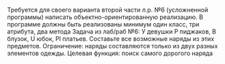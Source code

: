 Требуется для своего варианта второй части л.р. №6 (усложненной программы) написать объектно-ориентированную реализацию. 
В программе должны быть реализованы минимум один класс, три атрибута, два метода
Задача из лаб/раб №6: У девушки P пиджаков, B блузок, U юбок, Pl платьев. Составьте все возможные наряды из этих предметов.
Ограничение: наряды составляются только из двух разных элементов одежды.
Целевая функция: поиск самого дорогого наряда
